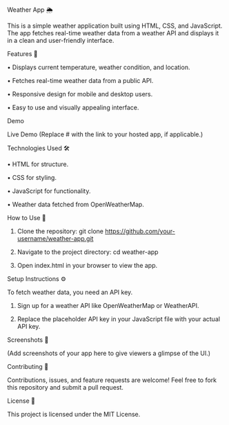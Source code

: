 Weather App 🌦️

This is a simple weather application built using HTML, CSS, and JavaScript. The app fetches real-time weather data from a weather API and displays it in a clean and user-friendly interface.

Features 🚀

• Displays current temperature, weather condition, and location.

• Fetches real-time weather data from a public API.

• Responsive design for mobile and desktop users.

• Easy to use and visually appealing interface.


Demo

Live Demo (Replace # with the link to your hosted app, if applicable.)

Technologies Used 🛠️

• HTML for structure.

• CSS for styling.

• JavaScript for functionality.

• Weather data fetched from OpenWeatherMap.


How to Use 📖

1. Clone the repository: git clone https://github.com/your-username/weather-app.git

2. Navigate to the project directory: cd weather-app

3. Open index.html in your browser to view the app.

Setup Instructions ⚙️

To fetch weather data, you need an API key.

1. Sign up for a weather API like OpenWeatherMap or WeatherAPI.


2. Replace the placeholder API key in your JavaScript file with your actual API key.


Screenshots 📸

(Add screenshots of your app here to give viewers a glimpse of the UI.)

Contributing 🤝

Contributions, issues, and feature requests are welcome! Feel free to fork this repository and submit a pull request.

License 📜

This project is licensed under the MIT License.

